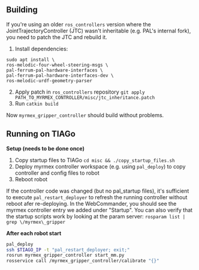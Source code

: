 
## Building

If you're using an older `ros_controllers` version where the JointTrajectoryController (JTC) wasn't inheritable (e.g. PAL's internal fork), you need to patch the JTC and rebuild it.

1. Install dependencies:
```
sudo apt install \
ros-melodic-four-wheel-steering-msgs \
pal-ferrum-pal-hardware-interfaces \
pal-ferrum-pal-hardware-interfaces-dev \
ros-melodic-urdf-geometry-parser
```
2. Apply patch in `ros_controllers` repository `git apply PATH_TO_MYRMEX_CONTROLLER/misc/jtc_inheritance.patch`
3. Run `catkin build` 

Now `myrmex_gripper_controller` should build without problems.

## Running on TIAGo

**Setup (needs to be done once)**

1. Copy startup files to TIAGo `cd misc && ./copy_startup_files.sh`
2. Deploy myrmex controller workspace (e.g. using `pal_deploy`) to copy controller and config files to robot
3. Reboot robot 

If the controller code was changed (but no pal_startup files), it's sufficient to execute `pal_restart_deployer` to refresh the running controller without reboot afer re-deploying.
In the WebCommander, you should see the myrmex controller entry we added under "Startup".
You can also verify that the startup scripts work by looking at the param server: `rosparam list | grep \/myrmex\_gripper`

**After each robot start**

```bash
pal_deploy
ssh $TIAGO_IP -t "pal_restart_deployer; exit;"
rosrun myrmex_gripper_controller start_mm.py
rosservice call /myrmex_gripper_controller/calibrate "{}"
```
